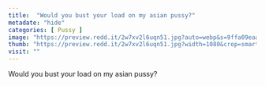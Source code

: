 ```yaml
---
title:  "Would you bust your load on my asian pussy?"
metadate: "hide"
categories: [ Pussy ]
image: "https://preview.redd.it/2w7xv2l6uqn51.jpg?auto=webp&s=9ffa09eaaceb6338c12ed4f80da4cf362e1d809e"
thumb: "https://preview.redd.it/2w7xv2l6uqn51.jpg?width=1080&crop=smart&auto=webp&s=25219e87c20fe9900604ec451d2d8f638a319a7d"
visit: ""
---
```

Would you bust your load on my asian pussy?
